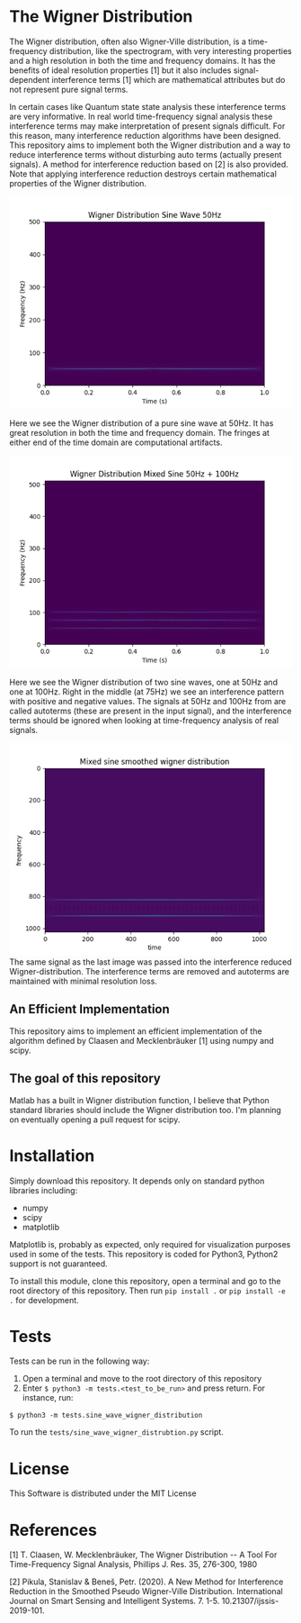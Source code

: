 # The Wigner Distribution

The Wigner distribution, often also Wigner-Ville distribution, is a time-frequency distribution, like the spectrogram, with very interesting properties and a high resolution in both the time and frequency domains. It has the benefits of ideal resolution properties [1] but it also includes signal-dependent interference terms [1] which are mathematical attributes but do not represent pure signal terms.

In certain cases like Quantum state state analysis these interference terms are very informative. In real world time-frequency signal analysis these interference terms may make interpretation of present signals difficult. For this reason, many interference reduction algorithms have been designed. This repository aims to implement both the Wigner distribution and a way to reduce interference terms without disturbing auto terms (actually present signals). A method for interference reduction based on [2] is also provided. Note that applying interference reduction destroys certain mathematical properties of the Wigner distribution.

![The Wigner Distribution of a pure Sine Wave at 50Hz](figures/wigner_distribution_sine_wave_50hz.png)

Here we see the Wigner distribution of a pure sine wave at 50Hz. It has great resolution in both the time and frequency domain. The fringes at either end of the time domain are computational artifacts.

![The Wigner Distribution of two Sine Waves at 50Hz and 100Hz respectively](figures/wigner_distribution_mixed_sine_50hz_+_100hz.png)

Here we see the Wigner distribution of two sine waves, one at 50Hz and one at 100Hz. Right in the middle (at 75Hz) we see an interference pattern with positive and negative values. The signals at 50Hz and 100Hz from are called autoterms (these are present in the input signal), and the interference terms should be ignored when looking at time-frequency analysis of real signals.

![Interference Reduced mixed sine wave example](figures/mixed_sine_smoothed_wigner_distribution.png)
The same signal as the last image was passed into the interference reduced Wigner-distribution. The interference terms are removed and autoterms are maintained with minimal resolution loss.


## An Efficient Implementation

This repository aims to implement an efficient implementation of the algorithm defined by Claasen and Mecklenbräuker [1] using numpy and scipy.

## The goal of this repository

Matlab has a built in Wigner distribution function, I believe that Python standard libraries should include the Wigner distribution too. I'm planning on eventually opening a pull request for scipy. 

# Installation

Simply download this repository. It depends only on standard python libraries including:
+ numpy
+ scipy
+ matplotlib

Matplotlib is, probably as expected, only required for visualization purposes used in some of the tests. This repository is coded for Python3, Python2 support is not guaranteed.

To install this module, clone this repository, open a terminal and go to the root directory of this repository. Then run `pip install .` or `pip install -e .` for development.

# Tests

Tests can be run in the following way:
1. Open a terminal and move to the root directory of this repository
2. Enter `$ python3 -m tests.<test_to_be_run>` and press return.
For instance, run:
```shell
$ python3 -m tests.sine_wave_wigner_distribution
```
To run the `tests/sine_wave_wigner_distrubtion.py` script.

# License

This Software is distributed under the MIT License

# References

[1] T. Claasen, W. Mecklenbräuker, The Wigner Distribution -- A Tool For 
Time-Frequency Signal Analysis, Phillips J. Res. 35, 276-300, 1980

[2] Pikula, Stanislav & Beneš, Petr. (2020). A New Method for Interference Reduction in the Smoothed Pseudo Wigner-Ville Distribution. International Journal on Smart Sensing and Intelligent Systems. 7. 1-5. 10.21307/ijssis-2019-101. 
